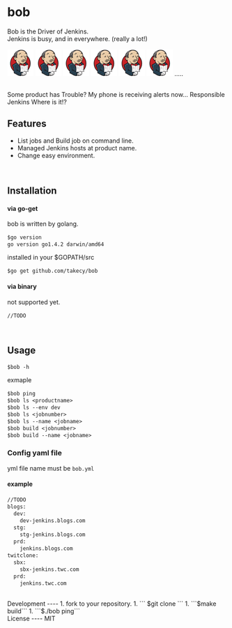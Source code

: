 bob
===

Bob is the Driver of Jenkins.  
Jenkins is busy, and in everywhere.  (really a lot!)  
<br/>
![jenkins](./img/s_jenkins.png)
![jenkins](./img/s_jenkins.png)
![jenkins](./img/s_jenkins.png)
![jenkins](./img/s_jenkins.png)
![jenkins](./img/s_jenkins.png)
![jenkins](./img/s_jenkins.png)
.....  

<br/>
Some product has Trouble?  
My phone is receiving alerts now...  
Responsible Jenkins Where is it!?

<br/>

Features
----
* List jobs and Build job on command line.
* Managed Jenkins hosts at product name.
* Change easy environment.

<br/>

Installation
----
#### via go-get
bob is written by golang.  
```
$go version
go version go1.4.2 darwin/amd64
```  
installed in your $GOPATH/src
```
$go get github.com/takecy/bob
```

#### via binary
not supported yet.
```
//TODO
```

<br/>

Usage
---
```
$bob -h
```
exmaple
```
$bob ping
$bob ls <productname>
$bob ls --env dev
$bob ls <jobnumber>
$bob ls --name <jobname>
$bob build <jobnumber>
$bob build --name <jobname>
```

### Config yaml file
yml file name must be ```bob.yml```  

#### example
```
//TODO
blogs:
  dev:
    dev-jenkins.blogs.com
  stg:
    stg-jenkins.blogs.com
  prd:
    jenkins.blogs.com
twitclone:
  sbx:
    sbx-jenkins.twc.com
  prd:
    jenkins.twc.com
```

<br/>
Development
----
1. fork to your repository.
1. ``` $git clone <your repository url>```
1. ```$make build```
1. ```$./bob ping```

<br/>
License
----
MIT

